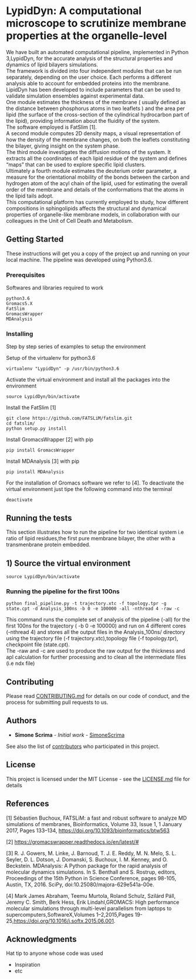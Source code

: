 # LypidDyn: A computational microscope to scrutinize membrane properties at the organelle-level

We have built an automated computational pipeline, implemented in Python 3,LypidDyn,
for the accurate analysis of the structural properties and dynamics of lipid bilayers
simulations. <br/>
The framework is divided into four independent modules that can be run separately, 
depending on the user choice. Each performs a different analysis able to account 
for embedded proteins into the membrane. <br/>
LipidDyn has been developed to include parameters that can be used to validate 
simulation ensembles against experimental data.<br/>
One module estimates the thickness of the membrane ( usually defined as the 
distance between phosphorus atoms in two leaflets ) and the area per lipid 
(the surface of the cross-section of the cylindrical hydrocarbon part of 
the lipid), providing information about the fluidity of the system. <br/>
The software employed is FatSlim [1].<br/>
A second module computes 2D density maps, a visual representation of how 
the density of the membrane changes, on both the leaflets constituting the bilayer,
giving insight on the system phase. <br/>
The third module investigates the diffusion motions of the system. It extracts all
the coordinates of each lipid residue of the system and defines “maps” that can be 
used to explore specific lipid clusters.<br/>
Ultimately a fourth module estimates the deuterium order parameter, a measure for 
the orientational mobility of the bonds between the carbon and hydrogen atom of the
acyl chain of the lipid, used for estimating the overall order of the membrane and
details of the conformations that the atoms in the lipid tails adopt. <br/>
This computational platform has currently employed to study, how different 
compositions in sphingolipids affects the structural and dynamical properties 
of organelle-like membrane models, in collaboration with our colleagues in the
Unit of Cell Death and Metabolism. <br/>


## Getting Started


These instructions will get you a copy of the project up and running on your 
local machine. 
The pipeline was developed using Python3.6.

### Prerequisites

Softwares and libraries required to work

```
python3.6
Gromacs5.X
FatSlim
GromacsWrapper
MDAnalysis
```

### Installing

Step by step series of examples to setup the environment

Setup of the virtualenv for python3.6

```
virtualenv "LypidDyn" -p /usr/bin/python3.6
```

Activate the virtual environment and install all the packages into 
the environment 

```
source LypidDyn/bin/activate
```

Install the FatSlim [1]

```
git clone https://github.com/FATSLiM/fatslim.git
cd fatslim/
python setup.py install
```

Install GromacsWrapper [2] with pip

```
pip install GromacsWrapper
```

Install MDAnalysis [3] with pip

```
pip install MDAnalysis
```

For the installation of Gromacs software we refer to [4].
To deactivate the virtual environment just tipe the following
command into the terminal

```
deactivate
``` 

## Running the tests

This section illustrates how to run the pipeline for two identical
system i.e ratio of lipid residues,the first pure membrane bilayer,
the other with a transmenbrane protein embedded.


## 1) Source the virtual environment 

```
source LypidDyn/bin/activate
```

### Running the pipeline for the first 100ns


```
python final_pipeline.py -t trajectory.xtc -f topology.tpr -g state.cpt -d Analysis_100ns -b 0 -e 100000 -all -nthread 4 -raw -c
```

This command runs the complete set of analysis of the pipeline (-all) for the first 100ns for the trajectory ( -b 0 -e 100000) and run on 4 different cores (-nthread 4) and stores all the output files in the Analysis_100ns/ directory using the trajectory file (-f trajectory.xtc),topology file (-f topology.tpr), checkpoint file (state.cpt). <br/>
The -raw and -c are used to produce the raw output for the thickness and apl calculation for further processing and to clean all the intermediate files (i.e ndx file) 

## Contributing

Please read [CONTRIBUTING.md](https://gist.github.com/PurpleBooth/b24679402957c63ec426) for details on our code of conduct, and the process for submitting pull requests to us.


## Authors

* **Simone Scrima** - *Initial work* - [SimoneScrima](https://github.com/SimoneScrima)

See also the list of [contributors](https://github.com/your/project/contributors) who participated in this project.

## License

This project is licensed under the MIT License - see the [LICENSE.md](LICENSE.md) file for details

## References

[1] Sébastien Buchoux, FATSLiM: a fast and robust software to analyze MD simulations of membranes, Bioinformatics, Volume 33, Issue 1, 1 January 2017, Pages 133–134, https://doi.org/10.1093/bioinformatics/btw563 <br/>

[2] https://gromacswrapper.readthedocs.io/en/latest/# <br/>
 
[3] R. J. Gowers, M. Linke, J. Barnoud, T. J. E. Reddy, M. N. Melo, S. L. Seyler, D. L. Dotson, J. Domanski, S. Buchoux, I. M. Kenney, and O. Beckstein. MDAnalysis: A Python package for the rapid analysis of molecular dynamics simulations. In S. Benthall and S. Rostrup, editors, Proceedings of the 15th Python in Science Conference, pages 98-105, Austin, TX, 2016. SciPy, doi:10.25080/majora-629e541a-00e.

[4] Mark James Abraham, Teemu Murtola, Roland Schulz, Szilárd Páll, Jeremy C. Smith, Berk Hess, Erik Lindahl,GROMACS: High performance molecular simulations through multi-level parallelism from laptops to supercomputers,SoftwareX,Volumes 1–2,2015,Pages 19-25,https://doi.org/10.1016/j.softx.2015.06.001. <br/>

## Acknowledgments

Hat tip to anyone whose code was used
* Inspiration
* etc




